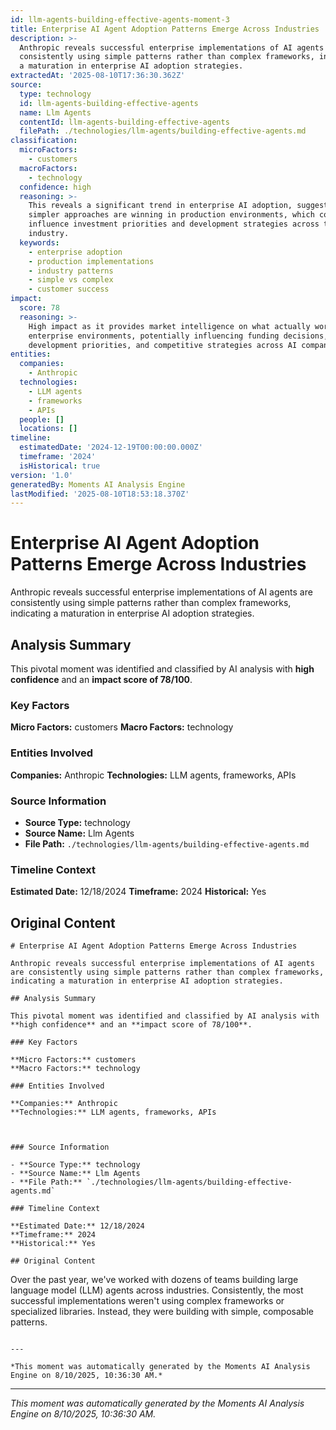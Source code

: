 ```yaml
---
id: llm-agents-building-effective-agents-moment-3
title: Enterprise AI Agent Adoption Patterns Emerge Across Industries
description: >-
  Anthropic reveals successful enterprise implementations of AI agents are
  consistently using simple patterns rather than complex frameworks, indicating
  a maturation in enterprise AI adoption strategies.
extractedAt: '2025-08-10T17:36:30.362Z'
source:
  type: technology
  id: llm-agents-building-effective-agents
  name: Llm Agents
  contentId: llm-agents-building-effective-agents
  filePath: ./technologies/llm-agents/building-effective-agents.md
classification:
  microFactors:
    - customers
  macroFactors:
    - technology
  confidence: high
  reasoning: >-
    This reveals a significant trend in enterprise AI adoption, suggesting that
    simpler approaches are winning in production environments, which could
    influence investment priorities and development strategies across the AI
    industry.
  keywords:
    - enterprise adoption
    - production implementations
    - industry patterns
    - simple vs complex
    - customer success
impact:
  score: 78
  reasoning: >-
    High impact as it provides market intelligence on what actually works in
    enterprise environments, potentially influencing funding decisions, product
    development priorities, and competitive strategies across AI companies.
entities:
  companies:
    - Anthropic
  technologies:
    - LLM agents
    - frameworks
    - APIs
  people: []
  locations: []
timeline:
  estimatedDate: '2024-12-19T00:00:00.000Z'
  timeframe: '2024'
  isHistorical: true
version: '1.0'
generatedBy: Moments AI Analysis Engine
lastModified: '2025-08-10T18:53:18.370Z'
---
```

# Enterprise AI Agent Adoption Patterns Emerge Across Industries

Anthropic reveals successful enterprise implementations of AI agents are consistently using simple patterns rather than complex frameworks, indicating a maturation in enterprise AI adoption strategies.

## Analysis Summary

This pivotal moment was identified and classified by AI analysis with **high confidence** and an **impact score of 78/100**.

### Key Factors

**Micro Factors:** customers
**Macro Factors:** technology

### Entities Involved

**Companies:** Anthropic
**Technologies:** LLM agents, frameworks, APIs



### Source Information

- **Source Type:** technology
- **Source Name:** Llm Agents
- **File Path:** `./technologies/llm-agents/building-effective-agents.md`

### Timeline Context

**Estimated Date:** 12/18/2024
**Timeframe:** 2024
**Historical:** Yes

## Original Content

```
# Enterprise AI Agent Adoption Patterns Emerge Across Industries

Anthropic reveals successful enterprise implementations of AI agents are consistently using simple patterns rather than complex frameworks, indicating a maturation in enterprise AI adoption strategies.

## Analysis Summary

This pivotal moment was identified and classified by AI analysis with **high confidence** and an **impact score of 78/100**.

### Key Factors

**Micro Factors:** customers
**Macro Factors:** technology

### Entities Involved

**Companies:** Anthropic
**Technologies:** LLM agents, frameworks, APIs



### Source Information

- **Source Type:** technology
- **Source Name:** Llm Agents
- **File Path:** `./technologies/llm-agents/building-effective-agents.md`

### Timeline Context

**Estimated Date:** 12/18/2024
**Timeframe:** 2024
**Historical:** Yes

## Original Content

```
Over the past year, we've worked with dozens of teams building large language model (LLM) agents across industries. Consistently, the most successful implementations weren't using complex frameworks or specialized libraries. Instead, they were building with simple, composable patterns.
```

---

*This moment was automatically generated by the Moments AI Analysis Engine on 8/10/2025, 10:36:30 AM.*

```

---

*This moment was automatically generated by the Moments AI Analysis Engine on 8/10/2025, 10:36:30 AM.*
